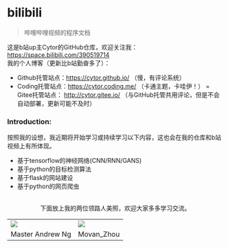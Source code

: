 # bilibili
>哔哩哔哩视频的程序文档

这是b站up主Cytor的GitHub仓库，欢迎关注我：https://space.bilibili.com/390519714<br>
我的个人博客（更新比b站勤奋多了）：<br>
- Github托管站点：https://cytor.github.io/ （慢，有评论系统）
- Coding托管站点：https://cytor.coding.me/ （卡通主题，卡哇伊！）
= Gitee托管站点： http://cytor.gitee.io/ （与GitHub托管共用评论，但是不会自动部署，更新可能不及时）
### Introduction:
按照我的设想，我近期将开始学习或持续学习以下内容，这也会在我的仓库和b站视频上有所体现。
* 基于tensorflow的神经网络(CNN/RNN/GANS)
* 基于python的目标检测算法
* 基于flask的网站建设
* 基于python的网页爬虫
<br><br>
<center>
下面放上我的两位领路人美照，欢迎大家多多学习交流。
<table>
  <tr>
    <td><img src='http://buzzorange.com/techorange/wp-content/uploads/sites/2/2017/03/012-2.jpg'/></td>
    <td><img src='https://morvanzhou.github.io/static/img/description/my_pic.jpg'/></td>
  </tr>
  <tr>
    <td align="center">Master Andrew Ng</td>
    <td align="center">Movan_Zhou</td>
  </tr>
</table></center>
